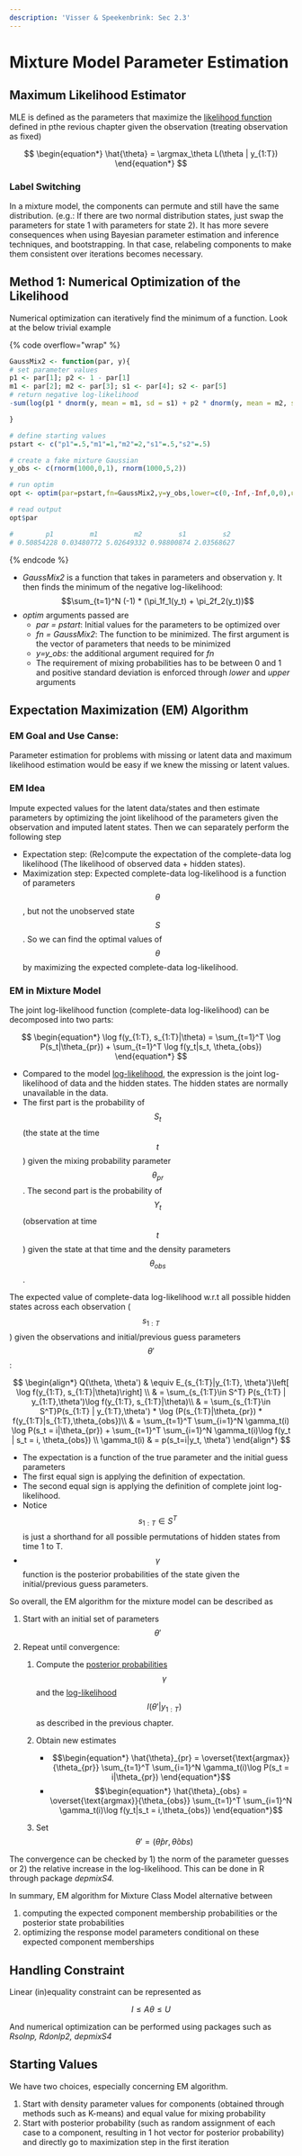 ```yaml
---
description: 'Visser & Speekenbrink: Sec 2.3'
---
```


# Mixture Model Parameter Estimation

## Maximum Likelihood Estimator

MLE is defined as the parameters that maximize the [likelihood function](../mixture-model-setup.md#likelihood) defined in pthe revious chapter given the observation (treating observation as fixed)

$$
\begin{equation*}
\hat{\theta} = \argmax_\theta L(\theta | y_{1:T})
\end{equation*}
$$

### Label Switching

In a mixture model, the components can permute and still have the same distribution. (e.g.: If there are two normal distribution states, just swap the parameters for state 1 with parameters for state 2). It has more severe consequences when using Bayesian parameter estimation and inference techniques, and bootstrapping. In that case, relabeling components to make them consistent over iterations becomes necessary.&#x20;

## Method 1: Numerical Optimization of the Likelihood&#x20;

Numerical optimization can iteratively find the minimum of a function. Look at the below trivial example

{% code overflow="wrap" %}
```r
GaussMix2 <- function(par, y){
# set parameter values 
p1 <- par[1]; p2 <- 1 - par[1]
m1 <- par[2]; m2 <- par[3]; s1 <- par[4]; s2 <- par[5]
# return negative log-likelihood 
-sum(log(p1 * dnorm(y, mean = m1, sd = s1) + p2 * dnorm(y, mean = m2, sd = s2)))

}

# define starting values 
pstart <- c("p1"=.5,"m1"=1,"m2"=2,"s1"=.5,"s2"=.5)

# create a fake mixture Gaussian 
y_obs <- c(rnorm(1000,0,1), rnorm(1000,5,2))

# run optim 
opt <- optim(par=pstart,fn=GaussMix2,y=y_obs,lower=c(0,-Inf,-Inf,0,0),upper=c(1,rep(Inf,4)),method="L-BFGS-B")

# read output 
opt$par 

#        p1         m1         m2         s1         s2 
# 0.50854228 0.03480772 5.02649332 0.98800874 2.03568627 

```
{% endcode %}

* _GaussMix2_ is a function that takes in parameters and observation y. It then finds the minimum of the negative log-likelihood:$$\sum_{t=1}^N (-1) * (\pi_1f_1(y_t) + \pi_2f_2(y_t))$$
* _optim_ arguments passed are&#x20;
  * _par = pstart_: Initial values for the parameters to be optimized over&#x20;
  * _fn = GaussMix2_: The function to be minimized. The first argument is the vector of parameters that needs to be minimized&#x20;
  * _y=y\_obs:_ the additional argument required for _fn_
  * The requirement of mixing probabilities has to be between 0 and 1 and positive standard deviation is enforced through _lower_ and _upper_ arguments&#x20;

## Expectation Maximization (EM) Algorithm&#x20;

### EM Goal and Use Canse:&#x20;

Parameter estimation for problems with missing or latent data and maximum likelihood estimation would be easy if we knew the missing or latent values.

### EM Idea&#x20;

Impute expected values for the latent data/states and then estimate parameters by optimizing the joint likelihood of the parameters given the observation and imputed latent states. Then we can separately perform the following step&#x20;

* Expectation step: (Re)compute the expectation of the complete-data log likelihood (The likelihood of observed data + hidden states).&#x20;
* Maximization step: Expected complete-data log-likelihood is a function of parameters $$\theta$$, but not the unobserved state $$S$$. So we can find the optimal values of $$\theta$$ by maximizing the expected complete-data log-likelihood.&#x20;

### EM in Mixture Model&#x20;

The joint log-likelihood function (complete-data log-likelihood) can be decomposed into two parts:&#x20;

$$
\begin{equation*}
\log f(y_{1:T}, s_{1:T}|\theta) = \sum_{t=1}^T \log P(s_t|\theta_{pr}) + \sum_{t=1}^T \log f(y_t|s_t, \theta_{obs})
\end{equation*}
$$

* Compared to the model [log-likelihood](em-algorithm-and-mixtures-of-generalized-linear-models.md#model-likelihood), the expression is the joint log-likelihood of data and the hidden states. The hidden states are normally unavailable in the data. &#x20;
* The first part is the probability of $$S_t$$ (the state at the time $$t$$) given the mixing probability parameter $$\theta_{pr}$$. The second part is the probability of $$Y_t$$ (observation at time $$t$$) given the state at that time and the density parameters $$\theta_{obs}$$.&#x20;

The expected value of complete-data log-likelihood w.r.t all possible hidden states across each observation  ($$s_{1:T}$$) given the observations and initial/previous guess parameters $$\theta'$$:&#x20;

$$
\begin{align*}
Q(\theta, \theta') 
& \equiv E_{s_{1:T}|y_{1:T}, \theta'}\left[ \log f(y_{1:T}, s_{1:T}|\theta)\right] \\
& = \sum_{s_{1:T}\in S^T} P(s_{1:T} | y_{1:T},\theta')\log f(y_{1:T}, s_{1:T}|\theta)\\
& = \sum_{s_{1:T}\in S^T}P(s_{1:T} | y_{1:T},\theta') * \log (P(s_{1:T}|\theta_{pr}) * f(y_{1:T}|s_{1:T},\theta_{obs})\\
& = \sum_{t=1}^T \sum_{i=1}^N \gamma_t(i) \log P(s_t = i|\theta_{pr}) + \sum_{t=1}^T \sum_{i=1}^N \gamma_t(i)\log f(y_t | s_t = i, \theta_{obs}) \\
\gamma_t(i) & = p(s_t=i|y_t, \theta')
\end{align*}
$$

* The expectation is a function of the true parameter and the initial guess parameters&#x20;
* The first equal sign is applying the definition of expectation.&#x20;
* The second equal sign is applying the definition of complete joint log-likelihood.&#x20;
* Notice $$s_{1:T}\in S^T$$ is just a shorthand for all possible permutations of hidden states from time 1 to T.&#x20;
* $$\gamma$$ function is the posterior probabilities of the state given the initial/previous guess parameters.&#x20;

So overall, the EM algorithm for the mixture model can be described as&#x20;

1. Start with an initial set of parameters $$\theta'$$
2. Repeat until convergence:&#x20;
   1. Compute the [posterior probabilities](../mixture-model-setup.md#posterior-probabilities) $$\gamma$$and the [log-likelihood](../mixture-model-setup.md#likelihood) $$l(\theta'|y_{1:T})$$as described in the previous chapter.&#x20;
   2. Obtain new estimates&#x20;
      * $$\begin{equation*} \hat{\theta}_{pr} = \overset{\text{argmax}}{\theta_{pr}} \sum_{t=1}^T \sum_{i=1}^N \gamma_t(i)\log P(s_t = i|\theta_{pr}) \end{equation*}$$
      *   $$\begin{equation*} \hat{\theta}_{obs} = \overset{\text{argmax}}{\theta_{obs}} \sum_{t=1}^T \sum_{i=1}^N \gamma_t(i)\log f(y_t|s_t = i,\theta_{obs}) \end{equation*}$$


   3. Set $$\theta'=(\hat{\theta}{pr}, \hat{\theta}{obs})$$

The convergence can be checked by 1) the norm of the parameter guesses or 2) the relative increase in the log-likelihood. This can be done in R through package _depmixS4._&#x20;

In summary, EM algorithm for Mixture Class Model alternative between&#x20;

1. computing the expected component membership probabilities or the posterior state probabilities
2. optimizing the response model parameters conditional on these expected component memberships

## Handling Constraint

Linear (in)equality constraint can be represented as&#x20;

$$
I \leq A\theta\leq U
$$

And numerical optimization can be performed using packages such as _Rsolnp, Rdonlp2, depmixS4_ &#x20;

## Starting Values

We have two choices, especially concerning EM algorithm.&#x20;

1. Start with density parameter values for components (obtained through methods such as K-means) and equal value for mixing probability&#x20;
2. Start with posterior probability (such as random assignment of each case to a component, resulting in 1 hot vector for posterior probability) and directly go to maximization step in the first iteration&#x20;
